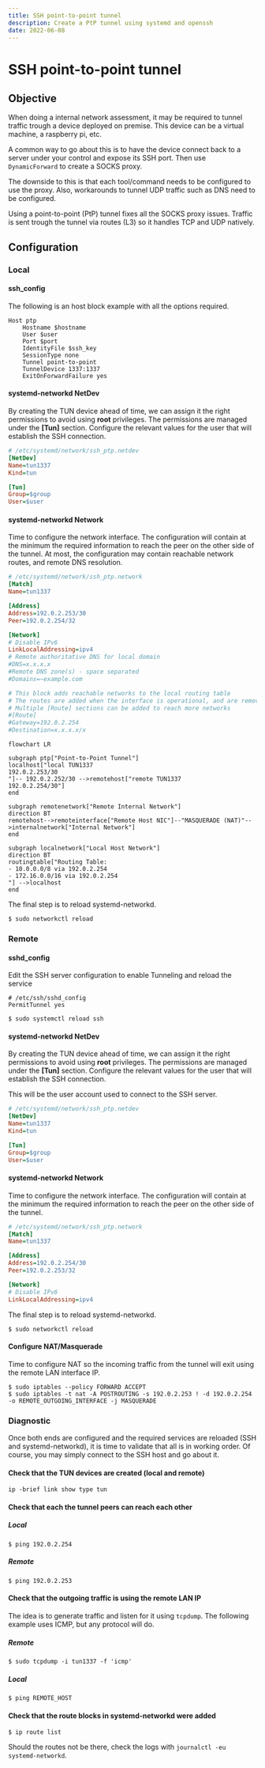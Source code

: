 ```yaml
---
title: SSH point-to-point tunnel
description: Create a PtP tunnel using systemd and openssh
date: 2022-06-08
---
```


# SSH point-to-point tunnel
## Objective

When doing a internal network assessment, it may be required to tunnel traffic trough a device deployed on premise. This device can be a virtual machine, a raspberry pi, etc.

A common way to go about this is to have the device connect back to a server under your control and expose its SSH port. Then use `DynamicForward` to create a SOCKS proxy. 

The downside to this is that each tool/command needs to be configured to use the proxy. Also, workarounds to tunnel UDP traffic such as DNS need to be configured.

Using a point-to-point (PtP) tunnel fixes all the SOCKS proxy issues. Traffic is sent trough the tunnel via routes (L3) so it handles TCP and UDP natively.



## Configuration

### Local

#### ssh_config

The following is an host block example with all the options required.

```shell
Host ptp
	Hostname $hostname
	User $user
	Port $port
	IdentityFile $ssh_key
	SessionType none
	Tunnel point-to-point
	TunnelDevice 1337:1337
	ExitOnForwardFailure yes
```

#### systemd-networkd NetDev

By creating the TUN device ahead of time, we can assign it the right permissions to avoid using **root** privileges. The permissions are managed under the **[Tun]** section. Configure the relevant values for the user that will establish the SSH connection.

```ini
# /etc/systemd/network/ssh_ptp.netdev
[NetDev]
Name=tun1337
Kind=tun

[Tun]
Group=$group
User=$user
```

#### systemd-networkd Network

Time to configure the network interface. The configuration will contain at the minimum the required information to reach the peer on the other side of the tunnel. At most, the configuration may contain reachable network routes, and remote DNS resolution.

```ini
# /etc/systemd/network/ssh_ptp.network
[Match]
Name=tun1337

[Address]
Address=192.0.2.253/30
Peer=192.0.2.254/32

[Network]
# Disable IPv6
LinkLocalAddressing=ipv4
# Remote authoritative DNS for local domain
#DNS=x.x.x.x
#Remote DNS zone(s) - space separated
#Domains=~example.com

# This block adds reachable networks to the local routing table
# The routes are added when the interface is operational, and are removed when it is not.
# Multiple [Route] sections can be added to reach more networks
#[Route]
#Gateway=192.0.2.254
#Destination=x.x.x.x/x
```

```mermaid
flowchart LR

subgraph ptp["Point-to-Point Tunnel"]
localhost["local TUN1337
192.0.2.253/30
"]-- 192.0.2.252/30 -->remotehost["remote TUN1337
192.0.2.254/30"]
end

subgraph remotenetwork["Remote Internal Network"]
direction BT
remotehost-->remoteinterface["Remote Host NIC"]--"MASQUERADE (NAT)"-->internalnetwork["Internal Network"]
end

subgraph localnetwork["Local Host Network"]
direction BT
routingtable["Routing Table:
- 10.0.0.0/8 via 192.0.2.254
- 172.16.0.0/16 via 192.0.2.254
"] -->localhost
end
```

The final step is to reload systemd-networkd.

```shell
$ sudo networkctl reload
```



### Remote

#### sshd_config

Edit the SSH server configuration to enable Tunneling and reload the service

```ssh-config
# /etc/ssh/sshd_config
PermitTunnel yes
```
```shell
$ sudo systemctl reload ssh
```

#### systemd-networkd NetDev

By creating the TUN device ahead of time, we can assign it the right permissions to avoid using **root** privileges. The permissions are managed under the **[Tun]** section. Configure the relevant values for the user that will establish the SSH connection.

This will be the user account used to connect to the SSH server.

```ini
# /etc/systemd/network/ssh_ptp.netdev
[NetDev]
Name=tun1337
Kind=tun

[Tun]
Group=$group
User=$user
```

#### systemd-networkd Network

Time to configure the network interface. The configuration will contain at the minimum the required information to reach the peer on the other side of the tunnel. 

```ini
# /etc/systemd/network/ssh_ptp.network
[Match]
Name=tun1337

[Address]
Address=192.0.2.254/30
Peer=192.0.2.253/32

[Network]
# Disable IPv6
LinkLocalAddressing=ipv4
```

The final step is to reload systemd-networkd.

```shell
$ sudo networkctl reload
```

#### Configure NAT/Masquerade

Time to configure NAT so the incoming traffic from the tunnel will exit using the remote LAN interface IP.

```shell
$ sudo iptables --policy FORWARD ACCEPT
$ sudo iptables -t nat -A POSTROUTING -s 192.0.2.253 ! -d 192.0.2.254 -o REMOTE_OUTGOING_INTERFACE -j MASQUERADE
```



### Diagnostic

Once both ends are configured and the required services are reloaded (SSH and systemd-networkd), it is time to validate that all is in working order. Of course, you may simply connect to the SSH host and go about it.

#### Check that the TUN devices are created (local and remote)

```shell
ip -brief link show type tun
```

#### Check that each the tunnel peers can reach each other

##### Local

```shell
$ ping 192.0.2.254
```

##### Remote

```shell
$ ping 192.0.2.253
```

#### Check that the outgoing traffic is using the remote LAN IP

The idea is to generate traffic and listen for it using `tcpdump`. The following example uses ICMP, but any protocol will do.

##### Remote

```shell
$ sudo tcpdump -i tun1337 -f 'icmp'
```

##### Local

```shell
$ ping REMOTE_HOST
```

#### Check that the route blocks in systemd-networkd were added

```shell
$ ip route list
```

Should the routes not be there, check the logs with `journalctl -eu systemd-networkd`.





